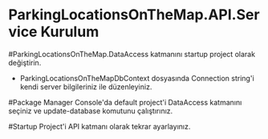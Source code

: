 # ParkingLocationsOnTheMap.API.Service Kurulum

#ParkingLocationsOnTheMap.DataAccess katmanını startup project olarak değiştirin.
  - ParkingLocationsOnTheMapDbContext dosyasında Connection string'i kendi server bilgileriniz ile düzenleyiniz.


#Package Manager Console'da default project'i DataAccess katmanını seçiniz ve update-database komutunu çalıştırınız.

#Startup Project'i API katmanı olarak tekrar ayarlayınız.
 
